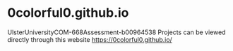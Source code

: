 # 0colorful0.github.io
UlsterUniversityCOM-668Assessment-b00964538  Projects can be viewed directly through this website https://0colorful0.github.io/
